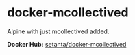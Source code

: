# docker-mcollectived
Alpine with just mcollectived added.

**Docker Hub:** [setanta/docker-mcollectived](https://hub.docker.com/r/setanta/docker-mcollectived/)
